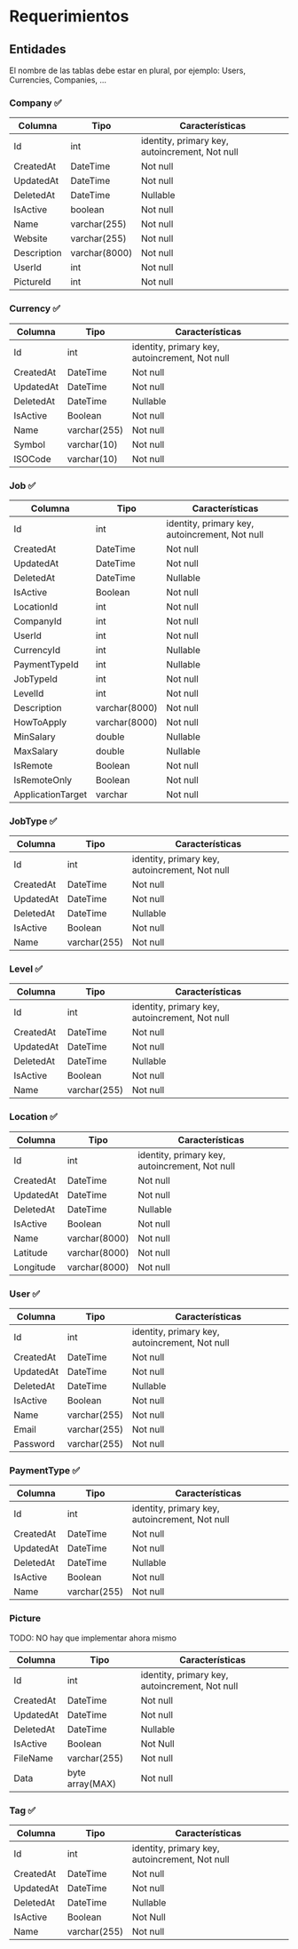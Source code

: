 # Requerimientos

## Entidades

El nombre de las tablas debe estar en plural, por ejemplo: Users, Currencies, Companies, ...

### Company ✅

| **Columna**| **Tipo** | **Características** |
|---|---|---|
| Id | int | identity, primary key, autoincrement, Not null|
| CreatedAt | DateTime | Not null|
| UpdatedAt | DateTime | Not null|
| DeletedAt | DateTime | Nullable|
| IsActive | boolean | Not null |
| Name | varchar(255) | Not null |
| Website | varchar(255) | Not null |
| Description | varchar(8000) | Not null |
| UserId | int | Not null |
| PictureId | int | Not null |

### Currency ✅

| **Columna**| **Tipo** | **Características** |
|---|---|---|
| Id | int | identity, primary key, autoincrement, Not null|
| CreatedAt | DateTime | Not null|
| UpdatedAt | DateTime | Not null|
| DeletedAt | DateTime | Nullable|
| IsActive | Boolean | Not null |
| Name | varchar(255) | Not null |
| Symbol | varchar(10) | Not null |
| ISOCode | varchar(10) | Not null |

### Job ✅

| **Columna**| **Tipo** | **Características** |
|---|---|---|
| Id | int | identity, primary key, autoincrement, Not null|
| CreatedAt | DateTime | Not null|
| UpdatedAt | DateTime | Not null|
| DeletedAt | DateTime | Nullable|
| IsActive | Boolean | Not null |
| LocationId | int | Not null |
| CompanyId | int | Not null |
| UserId | int | Not null |
| CurrencyId | int | Nullable |
| PaymentTypeId | int | Nullable |
| JobTypeId | int | Not null |
| LevelId | int | Not null |
| Description | varchar(8000) | Not null |
| HowToApply | varchar(8000) | Not null |
| MinSalary | double | Nullable |
| MaxSalary | double | Nullable |
| IsRemote | Boolean | Not null |
| IsRemoteOnly | Boolean | Not null |
| ApplicationTarget | varchar | Not null |

### JobType ✅

| **Columna**| **Tipo** | **Características** |
|---|---|---|
| Id | int | identity, primary key, autoincrement, Not null|
| CreatedAt | DateTime | Not null |
| UpdatedAt | DateTime | Not null |
| DeletedAt | DateTime | Nullable |
| IsActive | Boolean | Not null |
| Name | varchar(255) | Not null |

### Level ✅

| **Columna**| **Tipo** | **Características** |
|---|---|---|
| Id | int | identity, primary key, autoincrement, Not null|
| CreatedAt | DateTime | Not null|
| UpdatedAt | DateTime | Not null|
| DeletedAt | DateTime | Nullable|
| IsActive | Boolean | Not null |
| Name | varchar(255) | Not null |

### Location ✅

| **Columna**| **Tipo** | **Características** |
|---|---|---|
| Id | int | identity, primary key, autoincrement, Not null|
| CreatedAt | DateTime | Not null |
| UpdatedAt | DateTime | Not null |
| DeletedAt | DateTime | Nullable |
| IsActive | Boolean | Not null |
| Name | varchar(8000) | Not null |
| Latitude | varchar(8000) | Not null |
| Longitude | varchar(8000) | Not null |

### User ✅

| **Columna**| **Tipo** | **Características** |
|---|---|---|
| Id | int | identity, primary key, autoincrement, Not null|
| CreatedAt | DateTime | Not null |
| UpdatedAt | DateTime | Not null |
| DeletedAt | DateTime | Nullable |
| IsActive | Boolean | Not null |
| Name | varchar(255) | Not null|
| Email | varchar(255) | Not null|
| Password | varchar(255) | Not null|

### PaymentType ✅

| **Columna**| **Tipo** | **Características** |
|---|---|---|
| Id | int | identity, primary key, autoincrement, Not null|
| CreatedAt | DateTime | Not null|
| UpdatedAt | DateTime | Not null|
| DeletedAt | DateTime | Nullable|
| IsActive | Boolean | Not null |
| Name | varchar(255) | Not null |

### Picture
TODO: NO hay que implementar ahora mismo

| **Columna**| **Tipo** | **Características** |
|---|---|---|
| Id | int | identity, primary key, autoincrement, Not null|
| CreatedAt | DateTime | Not null |
| UpdatedAt | DateTime | Not null |
| DeletedAt | DateTime | Nullable |
| IsActive | Boolean | Not Null |
| FileName | varchar(255) | Not null |
| Data | byte array(MAX) | Not null |

### Tag ✅

| **Columna**| **Tipo** | **Características** |
|---|---|---|
| Id | int | identity, primary key, autoincrement, Not null|
| CreatedAt | DateTime | Not null |
| UpdatedAt | DateTime | Not null |
| DeletedAt | DateTime | Nullable |
| IsActive | Boolean | Not Null |
| Name | varchar(255) | Not null |